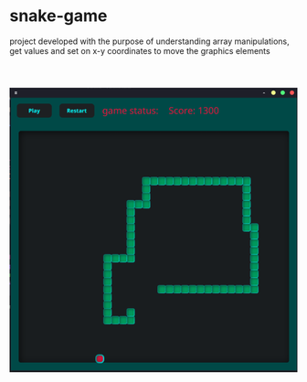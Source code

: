 # snake-game
project developed with the purpose of understanding array manipulations, get values and set on x-y coordinates to move the graphics elements
#
<br>
<img src="snake.png" alt="snake game">
